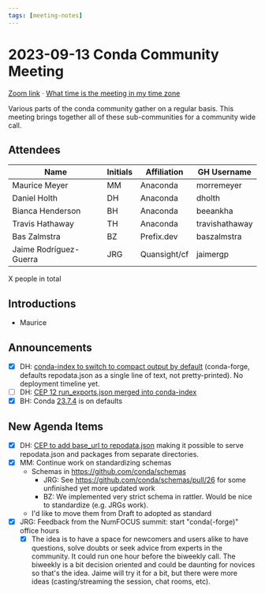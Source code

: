 ```yaml
---
tags: [meeting-notes]
---
```

# 2023-09-13 Conda Community Meeting 

[Zoom link](https://zoom.us/j/9138593505) · [What time is the meeting in my time zone](https://dateful.com/convert/utc?t=5pm)

Various parts of the conda community gather on a regular basis. This meeting brings together all of these sub-communities for a community wide call.

## Attendees

| Name                   | Initials | Affiliation  | GH Username      |
| ---------------------- | -------- | ------------ | ---------------- |
| Maurice Meyer          | MM       | Anaconda     | morremeyer       |
| Daniel Holth           | DH       | Anaconda     | dholth           |
| Bianca Henderson       | BH       | Anaconda     | beeankha         |
| Travis Hathaway        | TH       | Anaconda     | travishathaway   |
| Bas Zalmstra           | BZ       | Prefix.dev   | baszalmstra
| Jaime Rodríguez-Guerra | JRG      | Quansight/cf | jaimergp 

X people in total

## Introductions

- Maurice

## Announcements

- [x] DH: [conda-index to switch to compact output by default](https://github.com/conda/conda-index/pull/112) (conda-forge, defaults repodata.json as a single line of text, not pretty-printed). No deployment timeline yet.
- [ ] DH: [CEP 12 run_exports.json merged into conda-index](https://github.com/conda/conda-index/pull/110)
- [x] BH: Conda [23.7.4](https://github.com/conda/conda/releases/tag/23.7.4) is on defaults

## New Agenda Items

- [x] DH: [CEP to add base_url to repodata.json](https://github.com/conda-incubator/ceps/pull/61) making it possible to serve repodata.json and packages from separate directories.
- [x] MM: Continue work on standardizing schemas
    - Schemas in https://github.com/conda/schemas
        - JRG: See https://github.com/conda/schemas/pull/26 for some unfinished yet more updated work
        - BZ: We implemented very strict schema in rattler. Would be nice to standardize (e.g. JRGs work).
    - I'd like to move them from Draft to adopted as standard
- [x] JRG: Feedback from the NumFOCUS summit: start "conda(-forge)" office hours
  - [x] The idea is to have a space for newcomers and users alike to have questions, solve doubts or seek advice from experts in the community. It could run one hour before the biweekly call. The biweekly is a bit decision oriented and could be daunting for novices so that's the idea. Jaime will try it for a bit, but there were more ideas (casting/streaming the session, chat rooms, etc).

